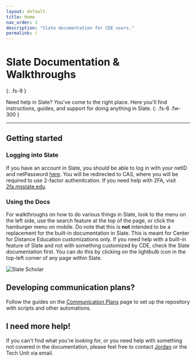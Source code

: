 ```yaml
---
layout: default
title: Home
nav_order: 1
description: "Slate documentation for CDE users."
permalink: /
---
```


# Slate Documentation & Walkthroughs
{: .fs-9 }

Need help in Slate? You've come to the right place. Here you'll find instructions, guides, and support for doing anything in Slate.
{: .fs-6 .fw-300 }

---

## Getting started

### Logging into Slate
If you have an account in Slate, you should be able to log in with your netID and netPassword [here](https://goto.msstate.edu/manage). You will be redirected to CAS, where you will be required to use 2-factor authenitcation. If you need help with 2FA, visit [2fa.msstate.edu](https://2fa.msstate.edu/start).

### Using the Docs
For walkthroughs on how to do various things in Slate, look to the menu on the left side, use the search feature at the top of the page, or click the hamburger menu on mobile. Do note that this is **not** intended to be a replacement for the built-in documentation in Slate. This is meant for Center for Distance Education customizations only. If you need help with a built-in feature of Slate and not with something customized by CDE, check the Slate documentation first. You can do this by clicking on the lightbulb icon in the top-left corner of any page within Slate.

![Slate Scholar]({{site.url}}{{site.baseurl}}/assets/images/slate_scholar.png)

## Developing communication plans?
Follow the guides on the [Communication Plans](/docs/comm-plans/) page to set up the repository with scripts and other automations.

## I need more help!
If you can't find what you're looking for, or you need help with something not covered in the documentation, please feel free to contact [Jordan](mailto:jordan.scruggs@msstate.edu) or the Tech Unit via email.